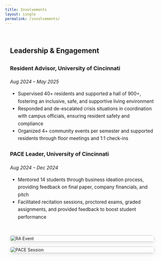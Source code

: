 ```yaml
---
title: Involvements
layout: single
permalink: /involvements/
---
```


<style>
.resume-container {
  display: flex;
  flex-wrap: wrap;
  gap: 2rem;
  max-width: 1200px;
  margin: 2rem auto;
  padding: 0 1rem;
  align-items: flex-start;
}
.resume-text {
  flex: 1 1 60%;
  font-size: 0.95rem;
  line-height: 1.6;
}
.resume-gallery {
  flex: 1 1 35%;
  display: flex;
  flex-direction: column;
  gap: 1rem;
}
.resume-gallery img {
  width: 100%;
  border-radius: 8px;
  box-shadow: 0 4px 12px rgba(0,0,0,0.1);
}
</style>

<div class="resume-container">

<!-- 📝 Resume Content -->
<div class="resume-text">

<h2>Leadership & Engagement</h2>

<h3>Resident Advisor, University of Cincinnati</h3>
<p><em>Aug 2024 – May 2025</em></p>
<ul>
  <li>Supervised 40+ residents and supported a hall of 900+, fostering an inclusive, safe, and supportive living environment</li>
  <li>Responded and de-escalated crisis situations in coordination with campus officials, ensuring resident safety and compliance</li>
  <li>Organized 4+ community events per semester and supported residents through floor meetings and 1:1 check-ins</li>
</ul>

<h3>PACE Leader, University of Cincinnati</h3>
<p><em>Aug 2024 – Dec 2024</em></p>
<ul>
  <li>Mentored 14 students through business ideation process, providing feedback on final paper, company financials, and pitch</li>
  <li>Facilitated recitation sessions, proctored exams, graded assignments, and provided feedback to boost student performance</li>
</ul>

</div>

<!-- 📸 Photo Gallery -->
<div class="resume-gallery">
  <img src="/assets/images/ra-event.jpg" alt="RA Event">
  <img src="/assets/images/pace-session.jpg" alt="PACE Session">
</div>

</div>

